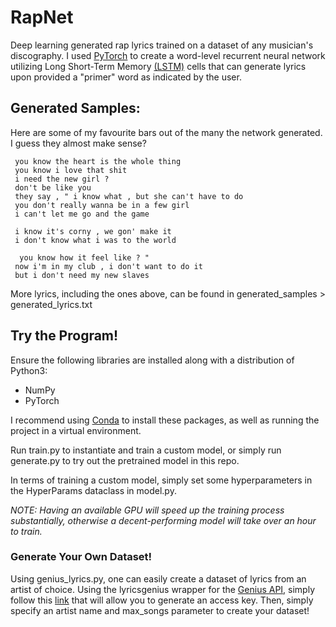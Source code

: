 # RapNet
Deep learning generated rap lyrics trained on a dataset of any musician's discography. I used [PyTorch](pytorch.org) to create a word-level recurrent neural network utilizing Long Short-Term Memory [(LSTM)](https://towardsdatascience.com/illustrated-guide-to-lstms-and-gru-s-a-step-by-step-explanation-44e9eb85bf21) cells
that can generate lyrics upon provided a "primer" word as indicated by the user.

## Generated Samples:
Here are some of my favourite bars out of the many the network generated. I guess they almost make sense?
```
 you know the heart is the whole thing 
 you know i love that shit 
 i need the new girl ? 
 don't be like you 
 they say , " i know what , but she can't have to do 
 you don't really wanna be in a few girl 
 i can't let me go and the game 
 
 i know it's corny , we gon' make it 
 i don't know what i was to the world 
 
  you know how it feel like ? " 
 now i'm in my club , i don't want to do it 
 but i don't need my new slaves 
```
More lyrics, including the ones above, can be found in generated_samples > generated_lyrics.txt

## Try the Program!
Ensure the following libraries are installed along with a distribution of Python3:
* NumPy
* PyTorch

I recommend using [Conda](https://docs.conda.io/projects/conda/en/latest/user-guide/install/) to install these packages, as well as running the project in a virtual environment.

Run train.py to instantiate and train a custom model, or simply run generate.py to try out the pretrained model in this repo.

In terms of training a custom model, simply set some hyperparameters in the HyperParams dataclass in model.py. 

*NOTE: Having an available GPU will speed up the training process substantially, otherwise a decent-performing model will take over an hour to train.*

### Generate Your Own Dataset!
Using genius_lyrics.py, one can easily create a dataset of lyrics from an artist of choice. Using the lyricsgenius wrapper for the [Genius API](https://docs.genius.com/), simply follow this [link](https://genius.com/api-clients) that will allow you to generate an access key. Then, simply specify an artist name and max_songs parameter to create your dataset!


